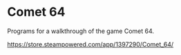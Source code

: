 # Comet 64
Programs for a walkthrough of the game Comet 64.

https://store.steampowered.com/app/1397290/Comet_64/
